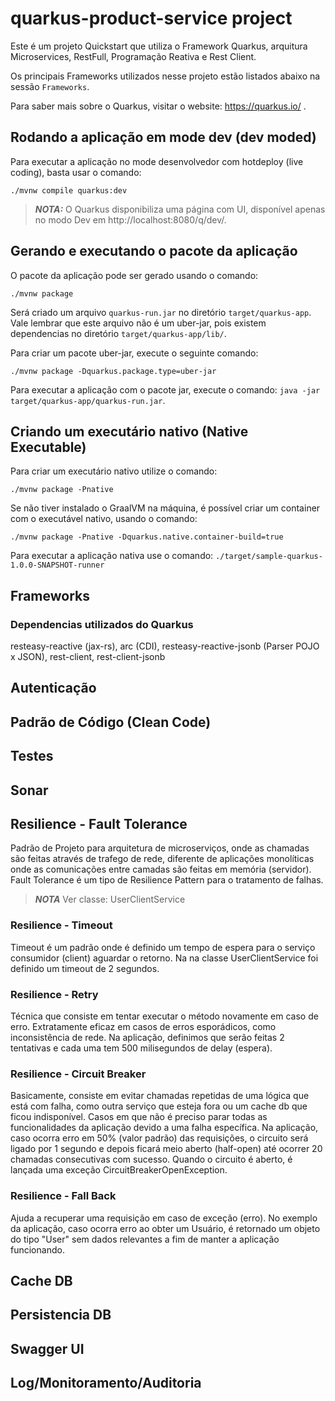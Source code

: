 # quarkus-product-service project

Este é um projeto Quickstart que utiliza o Framework Quarkus, arquitura Microservices, RestFull, Programação Reativa e Rest Client. 

Os principais Frameworks utilizados nesse projeto estão listados abaixo na sessão `Frameworks`. 

Para saber mais sobre o Quarkus, visitar o website: https://quarkus.io/ .

## Rodando a aplicação em mode dev (dev moded)
Para executar a aplicação no mode desenvolvedor com hotdeploy (live coding), basta usar o comando:
```shell script
./mvnw compile quarkus:dev
```
> **_NOTA:_** O Quarkus disponibiliza uma página com UI, disponível apenas no modo Dev em http://localhost:8080/q/dev/.

## Gerando e executando o pacote da aplicação
O pacote da aplicação pode ser gerado usando o comando:
```shell script
./mvnw package
```
Será criado um arquivo `quarkus-run.jar` no diretório `target/quarkus-app`. 
Vale lembrar que este arquivo não é um uber-jar, pois existem dependencias no diretório `target/quarkus-app/lib/`. 

Para criar um pacote uber-jar, execute o seguinte comando: 
```shell script
./mvnw package -Dquarkus.package.type=uber-jar
```

Para executar a aplicação com o pacote jar, execute o comando: `java -jar target/quarkus-app/quarkus-run.jar`.

## Criando um executário nativo (Native Executable)
Para criar um executário nativo utilize o comando: 
```shell script
./mvnw package -Pnative
```
Se não tiver instalado o GraalVM na máquina, é possível criar um container com o executável nativo, usando o comando:
```shell script
./mvnw package -Pnative -Dquarkus.native.container-build=true
```

Para executar a aplicação nativa use o comando: `./target/sample-quarkus-1.0.0-SNAPSHOT-runner`

## Frameworks

### Dependencias utilizados do Quarkus 
resteasy-reactive (jax-rs), arc (CDI), resteasy-reactive-jsonb (Parser POJO x JSON), rest-client, rest-client-jsonb

## Autenticação
## Padrão de Código (Clean Code)
## Testes
## Sonar
## Resilience - Fault Tolerance 

Padrão de Projeto para arquitetura de microserviços, onde as chamadas são feitas através de trafego de rede, diferente de aplicações monolíticas onde as comunicações entre camadas são feitas em memória (servidor). 
Fault Tolerance é um tipo de Resilience Pattern para o tratamento de falhas. 
> **_NOTA_** Ver classe: UserClientService

### Resilience - Timeout

Timeout é um padrão onde é definido um tempo de espera para o serviço consumidor (client) aguardar o retorno.
Na na classe UserClientService foi definido um timeout de 2 segundos. 

### Resilience - Retry

Técnica que consiste em tentar executar o método novamente em caso de erro. Extratamente eficaz em casos de erros esporádicos, como inconsistência de rede. 
Na aplicação, definimos que serão feitas 2 tentativas e cada uma tem 500 milisegundos de delay (espera). 

### Resilience - Circuit Breaker

Basicamente, consiste em evitar chamadas repetidas de uma lógica que está com falha, como outra serviço que esteja fora ou um cache db que ficou indisponível. Casos em que não é preciso parar todas as funcionalidades da aplicação devido a uma falha específica. 
Na aplicação, caso ocorra erro em 50% (valor padrão) das requisições, o circuito será ligado por 1 segundo e depois ficará meio aberto (half-open) até ocorrer 20 chamadas consecutivas com sucesso. Quando o circuito é aberto, é lançada uma exceção CircuitBreakerOpenException.

### Resilience - Fall Back

Ajuda a recuperar uma requisição em caso de exceção (erro). No exemplo da aplicação, caso ocorra erro ao obter um Usuário, é retornado um objeto do tipo "User" sem dados relevantes a fim de manter a aplicação funcionando. 

## Cache DB
## Persistencia DB
## Swagger UI
## Log/Monitoramento/Auditoria